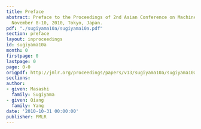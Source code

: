 ```yaml
---
title: Preface
abstract: Preface to the Proceedings of 2nd Asian Conference on Machine Learning (ACML2010)
  November 8-10, 2010, Tokyo, Japan.
pdf: "./sugiyama10a/sugiyama10a.pdf"
section: preface
layout: inproceedings
id: sugiyama10a
month: 0
firstpage: 0
lastpage: 0
page: 0-0
origpdf: http://jmlr.org/proceedings/papers/v13/sugiyama10a/sugiyama10a.pdf
sections: 
author:
- given: Masashi
  family: Sugiyama
- given: Qiang
  family: Yang
date: '2010-10-31 00:00:00'
publisher: PMLR
---
```

